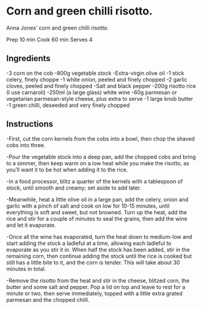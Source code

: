 # Corn and green chilli risotto.

Anna Jones’ corn and green chilli risotto.

Prep 10 min
Cook 60 min
Serves 4

## Ingredients
-3 corn on the cob
-800g vegetable stock
-Extra-virgin olive oil
-1 stick celery, finely choppe
-1 white onion, peeled and finely chopped
-2 garlic cloves, peeled and finely chopped
-Salt and black pepper
-200g risotto rice (I use carnaroli)
-250ml (a large glass) white wine
-60g parmesan or vegetarian parmesan-style cheese, plus extra to serve
-1 large knob butter
-1 green chilli, deseeded and very finely chopped


## Instructions

-First, cut the corn kernels from the cobs into a bowl, then chop the shaved cobs into three.

-Pour the vegetable stock into a deep pan, add the chopped cobs and bring to a simmer, then keep warm on a low heat while you make the risotto, as you’ll want it to be hot when adding it to the rice.

-In a food processor, blitz a quarter of the kernels with a tablespoon of stock, until smooth and creamy; set aside to add later.

-Meanwhile, heat a little olive oil in a large pan, add the celery, onion and garlic with a pinch of salt and cook on low for 10-15 minutes, until everything is soft and sweet, but not browned. Turn up the heat, add the rice and stir for a couple of minutes to seal the grains, then add the wine and let it evaporate.

-Once all the wine has evaporated, turn the heat down to medium-low and start adding the stock a ladleful at a time, allowing each ladleful to evaporate as you stir it in. When half the stock has been added, stir in the remaining corn, then continue adding the stock until the rice is cooked but still has a little bite to it, and the corn is tender. This will take about 30 minutes in total.

-Remove the risotto from the heat and stir in the cheese, blitzed corn, the butter and some salt and pepper. Pop a lid on top and leave to rest for a minute or two, then serve immediately, topped with a little extra grated parmesan and the chopped chilli.
